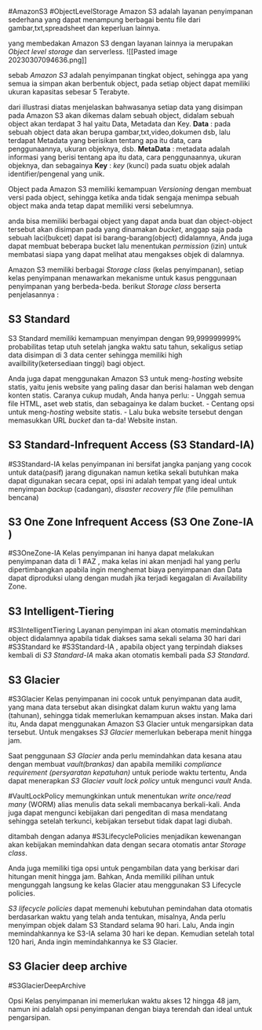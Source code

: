 #AmazonS3 #ObjectLevelStorage
Amazon S3 adalah layanan penyimpanan sederhana yang dapat menampung berbagai bentu file dari gambar,txt,spreadsheet dan keperluan lainnya.

yang membedakan Amazon S3 dengan layanan lainnya ia merupakan  *Object level storage* dan serverless.
![[Pasted image 20230307094636.png]]

sebab *Amazon S3* adalah penyimpanan tingkat object, sehingga apa yang semua ia simpan akan berbentuk object, pada setiap object dapat memiliki ukuran kapasitas sebesar 5 Terabyte.


dari illustrasi diatas menjelaskan bahwasanya setiap data yang disimpan pada Amazon S3 akan dikemas dalam sebuah object, didalam sebuah object akan terdapat 3 hal yaitu Data, Metadata dan Key.
**Data** : pada sebuah object data akan berupa gambar,txt,video,dokumen dsb, lalu terdapat Metadata yang berisikan tentang apa itu data, cara penggunaannya, ukuran objeknya, dsb.
**MetaData** : metadata adalah informasi yang berisi tentang apa itu data, cara penggunaannya, ukuran objeknya, dan sebagainya
**Key** : _key_ (kunci) pada suatu objek adalah identifier/pengenal yang unik.

Object pada Amazon S3 memiliki kemampuan *Versioning* dengan membuat versi pada object, sehingga ketika anda tidak sengaja menimpa sebuah object maka anda tetap dapat memiliki versi sebelumnya.

anda bisa memiliki berbagai object yang dapat anda buat dan object-object tersebut akan disimpan pada yang dinamakan *bucket*, anggap saja pada sebuah laci(bukcet) dapat isi barang-barang(object) didalamnya, Anda juga dapat membuat beberapa bucket lalu menentukan _permission_ (izin) untuk membatasi siapa yang dapat melihat atau mengakses objek di dalamnya.

Amazon S3 memiliki berbagai *Storage class* (kelas penyimpanan), setiap kelas penyimpanan menawarkan mekanisme untuk kasus penggunaan penyimpanan yang berbeda-beda. berikut *Storage class* berserta penjelasannya :

## **S3 Standard**
S3 Standard memiliki kemampuan menyimpan dengan 99,999999999% probabilitas tetap utuh setelah jangka waktu satu tahun, sekaligus setiap data disimpan di 3 data center sehingga memiliki high availbility(ketersediaan tinggi) bagi object. 

Anda juga dapat menggunakan Amazon S3 untuk meng-_hosting_ website statis, yaitu jenis website yang paling dasar dan berisi halaman web dengan konten statis. Caranya cukup mudah, Anda hanya perlu:
    -   Unggah semua file HTML, aset web statis, dan sebagainya ke dalam bucket.
    -   Centang opsi untuk meng-_hosting_ website statis.
    -   Lalu buka website tersebut dengan memasukkan URL _bucket_ dan ta-da! Website instan.

## **S3 Standard-Infrequent Access (S3 Standard-IA)**
#S3Standard-IA kelas penyimpanan ini bersifat jangka panjang yang cocok untuk data(pasif) jarang digunakan namun ketika sekali butuhkan maka dapat digunakan secara cepat, opsi ini adalah tempat yang ideal untuk menyimpan _backup_ (cadangan), _disaster recovery file_ (file pemulihan bencana)

## S3 One Zone Infrequent Access (S3 One Zone-IA )
#S3OneZone-IA
Kelas penyimpanan ini hanya dapat melakukan penyimpanan data di 1 #AZ , maka kelas ini akan menjadi hal yang perlu dipertimbangkan apabila ingin menghemat biaya penyimpanan dan Data dapat diproduksi ulang dengan mudah jika terjadi kegagalan di Availability Zone.

## S3 Intelligent-Tiering
#S3IntelligentTiering
Layanan penyimpan ini akan otomatis memindahkan object didalamnya apabila tidak diakses sama sekali selama 30 hari dari #S3Standard ke #S3Standard-IA , apabila object yang terpindah diakses kembali di *S3 Standard-IA* maka akan otomatis kembali pada *S3 Standard*.

## S3 Glacier
#S3Glacier
Kelas penyimpanan ini cocok untuk penyimpanan data audit, yang mana data tersebut akan disingkat dalam kurun waktu yang lama (tahunan), sehingga tidak memerlukan kemampuan akses instan. Maka dari itu, Anda dapat menggunakan Amazon S3 Glacier untuk mengarsipkan data tersebut. Untuk mengakses *S3 Glacier* memerlukan beberapa menit hingga jam.

Saat penggunaan *S3 Glacier* anda perlu memindahkan data kesana atau dengan membuat *vault(brankas)* dan apabila memiliki *compliance requirement (persyaratan kepatuhan)* untuk periode waktu tertentu, Anda dapat menerapkan _S3 Glacier vault lock policy_ untuk mengunci _vault_ Anda. 

#VaultLockPolicy memungkinkan untuk menentukan _write once/read many_ (WORM) alias menulis data sekali membacanya berkali-kali. Anda juga dapat mengunci kebijakan dari pengeditan di masa mendatang sehingga setelah terkunci, kebijakan tersebut tidak dapat lagi diubah.

ditambah dengan adanya #S3LifecyclePolicies menjadikan kewenangan akan kebijakan memindahkan data dengan secara otomatis antar *Storage class*.

Anda juga memiliki tiga opsi untuk pengambilan data yang berkisar dari hitungan menit hingga jam. Bahkan, Anda memiliki pilihan untuk mengunggah langsung ke kelas Glacier atau menggunakan S3 Lifecycle policies.

*S3 lifecycle policies* dapat memenuhi kebutuhan pemindahan data otomatis berdasarkan waktu yang telah anda tentukan, misalnya, Anda perlu menyimpan objek dalam S3 Standard selama 90 hari. Lalu, Anda ingin memindahkannya ke S3-IA selama 30 hari ke depan. Kemudian setelah total 120 hari, Anda ingin memindahkannya ke S3 Glacier.

## S3 Glacier deep archive
#S3GlacierDeepArchive

Opsi Kelas penyimpanan ini memerlukan waktu akses 12 hingga 48 jam, namun ini adalah opsi penyimpanan dengan biaya terendah dan ideal untuk pengarsipan.








